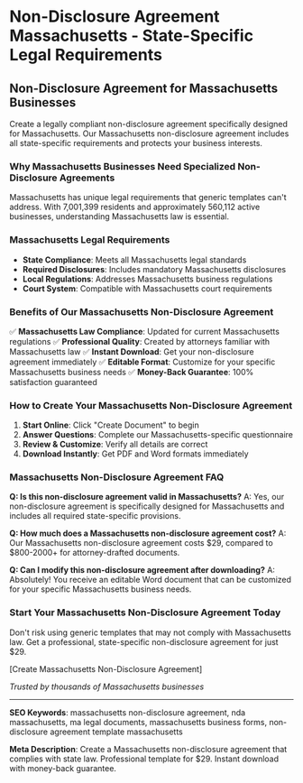 # Non-Disclosure Agreement Massachusetts - State-Specific Legal Requirements

## Non-Disclosure Agreement for Massachusetts Businesses

Create a legally compliant non-disclosure agreement specifically designed for Massachusetts. Our Massachusetts non-disclosure agreement includes all state-specific requirements and protects your business interests.

### Why Massachusetts Businesses Need Specialized Non-Disclosure Agreements

Massachusetts has unique legal requirements that generic templates can't address. With 7,001,399 residents and approximately 560,112 active businesses, understanding Massachusetts law is essential.

### Massachusetts Legal Requirements

- **State Compliance**: Meets all Massachusetts legal standards
- **Required Disclosures**: Includes mandatory Massachusetts disclosures
- **Local Regulations**: Addresses Massachusetts business regulations
- **Court System**: Compatible with Massachusetts court requirements

### Benefits of Our Massachusetts Non-Disclosure Agreement

✅ **Massachusetts Law Compliance**: Updated for current Massachusetts regulations
✅ **Professional Quality**: Created by attorneys familiar with Massachusetts law
✅ **Instant Download**: Get your non-disclosure agreement immediately
✅ **Editable Format**: Customize for your specific Massachusetts business needs
✅ **Money-Back Guarantee**: 100% satisfaction guaranteed

### How to Create Your Massachusetts Non-Disclosure Agreement

1. **Start Online**: Click "Create Document" to begin
2. **Answer Questions**: Complete our Massachusetts-specific questionnaire
3. **Review & Customize**: Verify all details are correct
4. **Download Instantly**: Get PDF and Word formats immediately

### Massachusetts Non-Disclosure Agreement FAQ

**Q: Is this non-disclosure agreement valid in Massachusetts?**
A: Yes, our non-disclosure agreement is specifically designed for Massachusetts and includes all required state-specific provisions.

**Q: How much does a Massachusetts non-disclosure agreement cost?**
A: Our Massachusetts non-disclosure agreement costs $29, compared to $800-2000+ for attorney-drafted documents.

**Q: Can I modify this non-disclosure agreement after downloading?**
A: Absolutely! You receive an editable Word document that can be customized for your specific Massachusetts business needs.

### Start Your Massachusetts Non-Disclosure Agreement Today

Don't risk using generic templates that may not comply with Massachusetts law. Get a professional, state-specific non-disclosure agreement for just $29.

[Create Massachusetts Non-Disclosure Agreement]

_Trusted by thousands of Massachusetts businesses_

---

**SEO Keywords**: massachusetts non-disclosure agreement, nda massachusetts, ma legal documents, massachusetts business forms, non-disclosure agreement template massachusetts

**Meta Description**: Create a Massachusetts non-disclosure agreement that complies with state law. Professional template for $29. Instant download with money-back guarantee.
